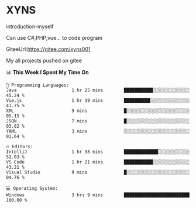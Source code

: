 # XYNS
introduction-myself

Can use C#,PHP,vue... to code program

GiteeUrl:https://gitee.com/xyns001

My all projects pushed on gitee

<!--START_SECTION:waka-->
📊 **This Week I Spent My Time On** 

```text
💬 Programming Languages: 
Java                     1 hr 25 mins        ███████████░░░░░░░░░░░░░░   45.24 % 
Vue.js                   1 hr 19 mins        ██████████░░░░░░░░░░░░░░░   41.75 % 
XML                      9 mins              █░░░░░░░░░░░░░░░░░░░░░░░░   05.15 % 
JSON                     7 mins              █░░░░░░░░░░░░░░░░░░░░░░░░   03.82 % 
YAML                     3 mins              ░░░░░░░░░░░░░░░░░░░░░░░░░   01.64 % 

🔥 Editors: 
IntelliJ                 1 hr 38 mins        █████████████░░░░░░░░░░░░   52.03 % 
VS Code                  1 hr 21 mins        ███████████░░░░░░░░░░░░░░   43.21 % 
Visual Studio            9 mins              █░░░░░░░░░░░░░░░░░░░░░░░░   04.76 % 

💻 Operating System: 
Windows                  3 hrs 9 mins        █████████████████████████   100.00 % 
```


<!--END_SECTION:waka-->
